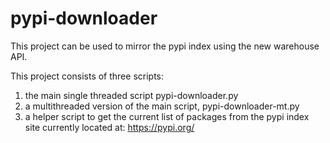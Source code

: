# pypi-downloader

This project can be used to mirror the pypi index using the new warehouse API.

This project consists of three scripts:

1. the main single threaded script pypi-downloader.py
1. a multithreaded version of the main script, pypi-downloader-mt.py
1. a helper script to get the current list of packages from the pypi index site currently located at: <https://pypi.org/>

